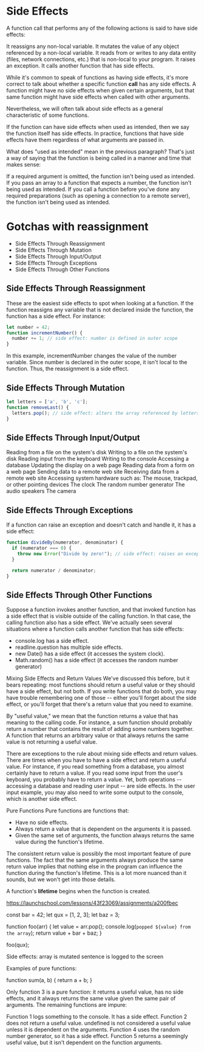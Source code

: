 # Side Effects

A function call that performs any of the following actions is said to have side effects:

It reassigns any non-local variable.
It mutates the value of any object referenced by a non-local variable.
It reads from or writes to any data entity (files, network connections, etc.) that is non-local to your program.
It raises an exception.
It calls another function that has side effects.


While it's common to speak of functions as having side effects, it's more correct to talk about whether a specific function **call** has any side effects.
A function might have no side effects when given certain arguments, but that same function might have side effects when called with other arguments.

Nevertheless, we will often talk about side effects as a general characteristic of some functions. 

If the function can have side effects when used as intended, then we say the function itself has side effects. In practice, functions that have side effects have them regardless of what arguments are passed in.



What does "used as intended" mean in the previous paragraph? That's just a way of saying that the function is being called in a manner and time that makes sense:

If a required argument is omitted, the function isn't being used as intended.
If you pass an array to a function that expects a number, the function isn't being used as intended.
If you call a function before you've done any required preparations (such as opening a connection to a remote server), the function isn't being used as intended.





# Gotchas with reassignment
- Side Effects Through Reassignment
- Side Effects Through Mutation
- Side Effects Through Input/Output
- Side Effects Through Exceptions
- Side Effects Through Other Functions

## Side Effects Through Reassignment


These are the easiest side effects to spot when looking at a function. If the function reassigns any variable that is not declared inside the function, the function has a side effect. For instance:

```js
let number = 42;
function incrementNumber() {
  number += 1; // side effect: number is defined in outer scope
}
```

In this example, incrementNumber changes the value of the number variable. Since number is declared in the outer scope, it isn't local to the function. Thus, the reassignment is a side effect.


## Side Effects Through Mutation

```js
let letters = ['a', 'b', 'c'];
function removeLast() {
  letters.pop(); // side effect: alters the array referenced by letters
}
```

## Side Effects Through Input/Output
Reading from a file on the system's disk
Writing to a file on the system's disk
Reading input from the keyboard
Writing to the console
Accessing a database
Updating the display on a web page
Reading data from a form on a web page
Sending data to a remote web site
Receiving data from a remote web site
Accessing system hardware such as:
The mouse, trackpad, or other pointing devices
The clock
The random number generator
The audio speakers
The camera

## Side Effects Through Exceptions

If a function can raise an exception and doesn't catch and handle it, it has a side effect:

```js
function divideBy(numerator, denominator) {
  if (numerator === 0) {
    throw new Error("Divide by zero!"); // side effect: raises an exception
  }

  return numerator / denominator;
}
```


## Side Effects Through Other Functions
Suppose a function invokes another function, and that invoked function has a side effect that is visible outside of the calling function. In that case, the calling function also has a side effect. We've actually seen several situations where a function calls another function that has side effects:

- console.log has a side effect.
- readline.question has multiple side effects.
- new Date() has a side effect (it accesses the system clock).
- Math.random() has a side effect (it accesses the random number generator)







Mixing Side Effects and Return Values
We've discussed this before, but it bears repeating: most functions should return a useful value or they should have a side effect, but not both. If you write functions that do both, you may have trouble remembering one of those -- either you'll forget about the side effect, or you'll forget that there's a return value that you need to examine.

By "useful value," we mean that the function returns a value that has meaning to the calling code. For instance, a sum function should probably return a number that contains the result of adding some numbers together. A function that returns an arbitrary value or that always returns the same value is not returning a useful value.

There are exceptions to the rule about mixing side effects and return values. There are times when you have to have a side effect and return a useful value. For instance, if you read something from a database, you almost certainly have to return a value. If you read some input from the user's keyboard, you probably have to return a value. Yet, both operations -- accessing a database and reading user input -- are side effects. In the user input example, you may also need to write some output to the console, which is another side effect.





Pure Functions
Pure functions are functions that:

- Have no side effects.
- Always return a value that is dependent on the arguments it is passed.
- Given the same set of arguments, the function always returns the same value during the function's lifetime.




The consistent return value is possibly the most important feature of pure functions. The fact that the same arguments always produce the same return value implies that nothing else in the program can influence the function during the function's lifetime. This is a lot more nuanced than it sounds, but we won't get into those details.




A function's **lifetime** begins when the function is created.




https://launchschool.com/lessons/43f23069/assignments/a200fbec



const bar = 42;
let qux = [1, 2, 3];
let baz = 3;

function foo(arr) {
  let value = arr.pop();
  console.log(`popped ${value} from the array`);
  return value + bar + baz;
}

foo(qux);

Side effects: array is mutated
sentence is logged to the screen



Examples of pure functions:


function sum(a, b) {
  return a + b;
}


Only function 3 is a pure function: it returns a useful value, has no side effects, and it always returns the same value given the same pair of arguments. The remaining functions are impure:

Function 1 logs something to the console. It has a side effect.
Function 2 does not return a useful value. undefined is not considered a useful value unless it is dependent on the arguments.
Function 4 uses the random number generator, so it has a side effect.
Function 5 returns a seemingly useful value, but it isn't dependent on the function arguments.





